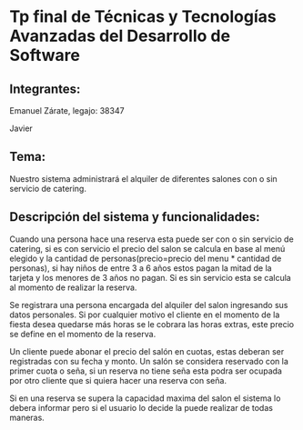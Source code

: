 # **Tp final de Técnicas y Tecnologías Avanzadas del Desarrollo de Software**
## Integrantes:
Emanuel Zárate, legajo: 38347

Javier 
## Tema:
Nuestro sistema administrará el alquiler de diferentes salones con o sin servicio de catering.
## Descripción del sistema y funcionalidades:

Cuando una persona hace una reserva esta puede ser con o sin servicio de catering, si es con servicio el precio del salon se calcula en base al menú elegido y la cantidad de personas(precio=precio del menu * cantidad de personas), si hay niños de entre 3 a 6 años estos pagan la mitad de la tarjeta y los menores de 3 años no pagan. Si es sin servicio esta se calcula al momento de realizar la reserva.

Se registrara una persona encargada del alquiler del salon ingresando sus datos personales.
Si por cualquier motivo el cliente en el momento de la fiesta desea quedarse más horas se le cobrara las horas extras, este precio se define en el momento de la reserva.

Un cliente puede abonar el precio del salón en cuotas, estas deberan ser registradas con su fecha y monto. Un salón se considera reservado con la primer cuota o seña, si un reserva no tiene seña esta podra ser ocupada por otro cliente que si quiera hacer una reserva con seña.

Si en una reserva se supera la capacidad maxima del salon el sistema lo debera informar pero si el usuario lo decide la puede realizar de todas maneras.







